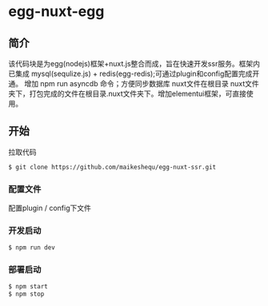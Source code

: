 # egg-nuxt-egg

## 简介

  该代码块是为egg(nodejs)框架+nuxt.js整合而成，旨在快速开发ssr服务。框架内已集成 mysql(sequlize.js) + redis(egg-redis);可通过plugin和config配置完成开通。
  增加 npm run asyncdb 命令；方便同步数据库
  nuxt文件在根目录 nuxt文件夹下，打包完成的文件在根目录.nuxt文件夹下。增加elementui框架，可直接使用。


## 开始

  拉取代码 
  ```bash
  $ git clone https://github.com/maikeshequ/egg-nuxt-ssr.git
  ```

### 配置文件

  配置plugin / config下文件

### 开发启动

  ```bash
  $ npm run dev
  ```

### 部署启动

  ```bash
  $ npm start
  $ npm stop
  ```

